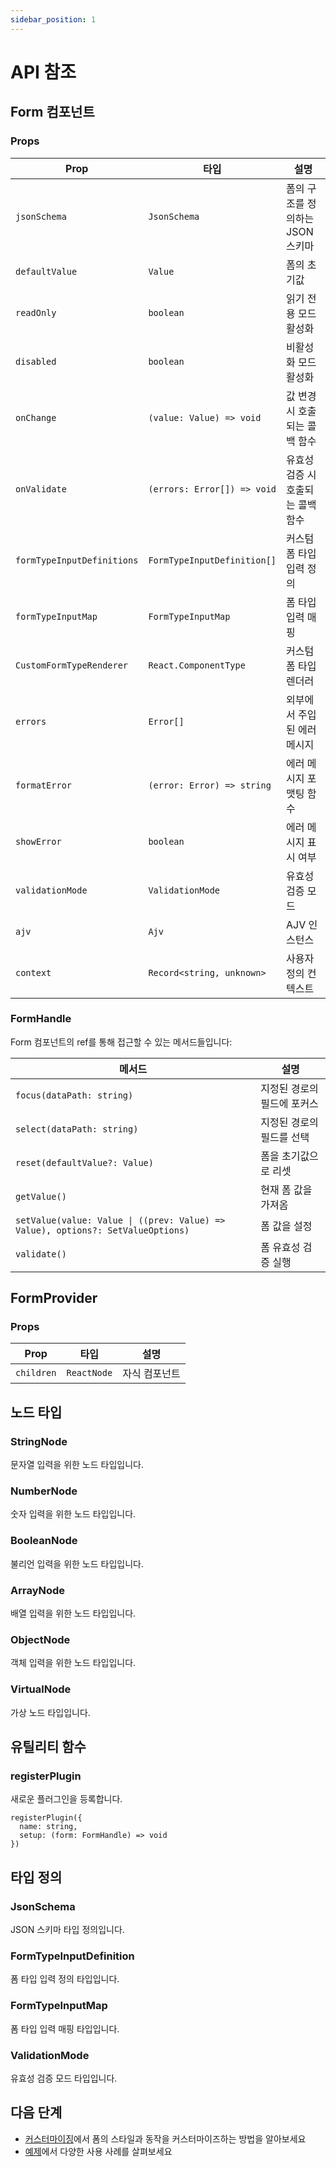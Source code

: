 ```yaml
---
sidebar_position: 1
---
```


# API 참조

## Form 컴포넌트

### Props

| Prop                       | 타입                        | 설명                              |
| -------------------------- | --------------------------- | --------------------------------- |
| `jsonSchema`               | `JsonSchema`                | 폼의 구조를 정의하는 JSON 스키마  |
| `defaultValue`             | `Value`                     | 폼의 초기값                       |
| `readOnly`                 | `boolean`                   | 읽기 전용 모드 활성화             |
| `disabled`                 | `boolean`                   | 비활성화 모드 활성화              |
| `onChange`                 | `(value: Value) => void`    | 값 변경 시 호출되는 콜백 함수     |
| `onValidate`               | `(errors: Error[]) => void` | 유효성 검증 시 호출되는 콜백 함수 |
| `formTypeInputDefinitions` | `FormTypeInputDefinition[]` | 커스텀 폼 타입 입력 정의          |
| `formTypeInputMap`         | `FormTypeInputMap`          | 폼 타입 입력 매핑                 |
| `CustomFormTypeRenderer`   | `React.ComponentType`       | 커스텀 폼 타입 렌더러             |
| `errors`                   | `Error[]`                   | 외부에서 주입된 에러 메시지       |
| `formatError`              | `(error: Error) => string`  | 에러 메시지 포맷팅 함수           |
| `showError`                | `boolean`                   | 에러 메시지 표시 여부             |
| `validationMode`           | `ValidationMode`            | 유효성 검증 모드                  |
| `ajv`                      | `Ajv`                       | AJV 인스턴스                      |
| `context`                  | `Record<string, unknown>`   | 사용자 정의 컨텍스트              |

### FormHandle

Form 컴포넌트의 ref를 통해 접근할 수 있는 메서드들입니다:

| 메서드                                                                          | 설명                        |
| ------------------------------------------------------------------------------- | --------------------------- |
| `focus(dataPath: string)`                                                       | 지정된 경로의 필드에 포커스 |
| `select(dataPath: string)`                                                      | 지정된 경로의 필드를 선택   |
| `reset(defaultValue?: Value)`                                                   | 폼을 초기값으로 리셋        |
| `getValue()`                                                                    | 현재 폼 값을 가져옴         |
| `setValue(value: Value \| ((prev: Value) => Value), options?: SetValueOptions)` | 폼 값을 설정                |
| `validate()`                                                                    | 폼 유효성 검증 실행         |

## FormProvider

### Props

| Prop       | 타입        | 설명          |
| ---------- | ----------- | ------------- |
| `children` | `ReactNode` | 자식 컴포넌트 |

## 노드 타입

### StringNode

문자열 입력을 위한 노드 타입입니다.

### NumberNode

숫자 입력을 위한 노드 타입입니다.

### BooleanNode

불리언 입력을 위한 노드 타입입니다.

### ArrayNode

배열 입력을 위한 노드 타입입니다.

### ObjectNode

객체 입력을 위한 노드 타입입니다.

### VirtualNode

가상 노드 타입입니다.

## 유틸리티 함수

### registerPlugin

새로운 플러그인을 등록합니다.

```tsx
registerPlugin({
  name: string,
  setup: (form: FormHandle) => void
})
```

## 타입 정의

### JsonSchema

JSON 스키마 타입 정의입니다.

### FormTypeInputDefinition

폼 타입 입력 정의 타입입니다.

### FormTypeInputMap

폼 타입 입력 매핑 타입입니다.

### ValidationMode

유효성 검증 모드 타입입니다.

## 다음 단계

- [커스터마이징](./customization.md)에서 폼의 스타일과 동작을 커스터마이즈하는 방법을 알아보세요
- [예제](./examples.md)에서 다양한 사용 사례를 살펴보세요
